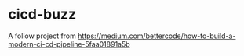 # cicd-buzz
A follow project from https://medium.com/bettercode/how-to-build-a-modern-ci-cd-pipeline-5faa01891a5b
